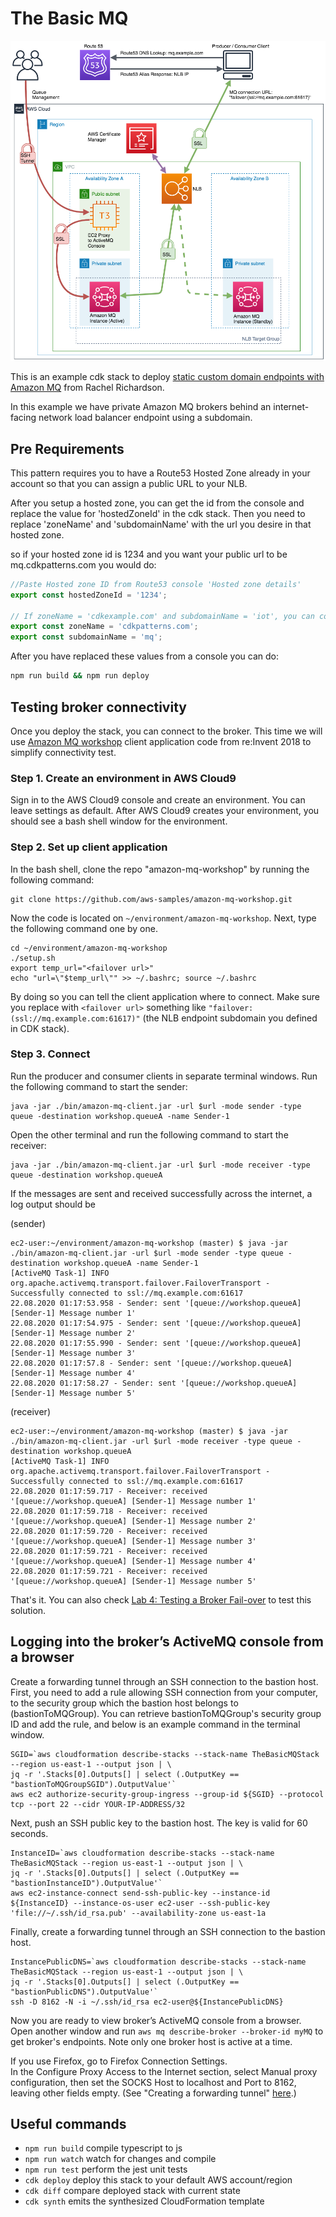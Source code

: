 # The Basic MQ

![architecture](img/the-basic-mq-arch.png)

This is an example cdk stack to deploy [static custom domain endpoints with Amazon MQ](https://aws.amazon.com/blogs/compute/creating-static-custom-domain-endpoints-with-amazon-mq/)  from Rachel Richardson.

In this example we have private Amazon MQ brokers behind an internet-facing network load balancer endpoint using a subdomain.

## Pre Requirements

This pattern requires you to have a Route53 Hosted Zone already in your account so that you can assign a public URL to your NLB.

After you setup a hosted zone, you can get the id from the console and replace the value for 'hostedZoneId' in the cdk stack. Then you need to replace 'zoneName' and 'subdomainName' with the url you desire in that hosted zone.

so if your hosted zone id is 1234 and you want your public url to be mq.cdkpatterns.com you would do:

```typescript
//Paste Hosted zone ID from Route53 console 'Hosted zone details'
export const hostedZoneId = '1234';

// If zoneName = 'cdkexample.com' and subdomainName = 'iot', you can connect to the broker by 'iot.cdkexample.com'.
export const zoneName = 'cdkpatterns.com';
export const subdomainName = 'mq';
```

After you have replaced these values from a console you can do:

```bash
npm run build && npm run deploy
```

## Testing broker connectivity

Once you deploy the stack, you can connect to the broker.
This time we will use [Amazon MQ workshop](https://github.com/aws-samples/amazon-mq-workshop) client application code from re:Invent 2018
to simplify connectivity test.

### Step 1. Create an environment in AWS Cloud9

Sign in to the AWS Cloud9 console and create an environment. You can leave settings as default.
After AWS Cloud9 creates your environment, you should see a bash shell window for the environment.

### Step 2. Set up client application

In the bash shell, clone the repo "amazon-mq-workshop" by running the following command:

```
git clone https://github.com/aws-samples/amazon-mq-workshop.git
```

Now the code is located on `~/environment/amazon-mq-workshop`. Next, type the following command one by one.

```
cd ~/environment/amazon-mq-workshop
./setup.sh
export temp_url="<failover url>"
echo "url=\"$temp_url\"" >> ~/.bashrc; source ~/.bashrc
```

By doing so you can tell the client application where to connect.
Make sure you replace with `<failover url>` something like `"failover:(ssl://mq.example.com:61617)"` 
(the NLB endpoint subdomain you defined in CDK stack).

### Step 3. Connect

Run the producer and consumer clients in separate terminal windows.
Run the following command to start the sender:

```
java -jar ./bin/amazon-mq-client.jar -url $url -mode sender -type queue -destination workshop.queueA -name Sender-1
```

Open the other terminal and run the following command to start the receiver:

```
java -jar ./bin/amazon-mq-client.jar -url $url -mode receiver -type queue -destination workshop.queueA
```

If the messages are sent and received successfully across the internet, a log output should be

(sender)

```
ec2-user:~/environment/amazon-mq-workshop (master) $ java -jar ./bin/amazon-mq-client.jar -url $url -mode sender -type queue -destination workshop.queueA -name Sender-1
[ActiveMQ Task-1] INFO org.apache.activemq.transport.failover.FailoverTransport - Successfully connected to ssl://mq.example.com:61617
22.08.2020 01:17:53.958 - Sender: sent '[queue://workshop.queueA] [Sender-1] Message number 1'
22.08.2020 01:17:54.975 - Sender: sent '[queue://workshop.queueA] [Sender-1] Message number 2'
22.08.2020 01:17:55.990 - Sender: sent '[queue://workshop.queueA] [Sender-1] Message number 3'
22.08.2020 01:17:57.8 - Sender: sent '[queue://workshop.queueA] [Sender-1] Message number 4'
22.08.2020 01:17:58.27 - Sender: sent '[queue://workshop.queueA] [Sender-1] Message number 5'
```

(receiver)

```
ec2-user:~/environment/amazon-mq-workshop (master) $ java -jar ./bin/amazon-mq-client.jar -url $url -mode receiver -type queue -destination workshop.queueA
[ActiveMQ Task-1] INFO org.apache.activemq.transport.failover.FailoverTransport - Successfully connected to ssl://mq.example.com:61617
22.08.2020 01:17:59.717 - Receiver: received '[queue://workshop.queueA] [Sender-1] Message number 1'
22.08.2020 01:17:59.718 - Receiver: received '[queue://workshop.queueA] [Sender-1] Message number 2'
22.08.2020 01:17:59.720 - Receiver: received '[queue://workshop.queueA] [Sender-1] Message number 3'
22.08.2020 01:17:59.721 - Receiver: received '[queue://workshop.queueA] [Sender-1] Message number 4'
22.08.2020 01:17:59.721 - Receiver: received '[queue://workshop.queueA] [Sender-1] Message number 5'
```

That's it. You can also check [Lab 4: Testing a Broker Fail-over](https://github.com/aws-samples/amazon-mq-workshop/blob/master/labs/lab-4.md)
to test this solution.

## Logging into the broker’s ActiveMQ console from a browser

Create a forwarding tunnel through an SSH connection to the bastion host.
First, you need to add a rule allowing SSH connection from your computer, to the security group which the bastion host belongs to (bastionToMQGroup).
You can retrieve bastionToMQGroup's security group ID and add the rule, and below is an example command in the terminal window.

```
SGID=`aws cloudformation describe-stacks --stack-name TheBasicMQStack --region us-east-1 --output json | \
jq -r '.Stacks[0].Outputs[] | select (.OutputKey == "bastionToMQGroupSGID").OutputValue'`
aws ec2 authorize-security-group-ingress --group-id ${SGID} --protocol tcp --port 22 --cidr YOUR-IP-ADDRESS/32
```
Next, push an SSH public key to the bastion host. The key is valid for 60 seconds.

```
InstanceID=`aws cloudformation describe-stacks --stack-name TheBasicMQStack --region us-east-1 --output json | \
jq -r '.Stacks[0].Outputs[] | select (.OutputKey == "bastionInstanceID").OutputValue'`
aws ec2-instance-connect send-ssh-public-key --instance-id ${InstanceID} --instance-os-user ec2-user --ssh-public-key 'file://~/.ssh/id_rsa.pub' --availability-zone us-east-1a
```

Finally, create a forwarding tunnel through an SSH connection to the bastion host.

```
InstancePublicDNS=`aws cloudformation describe-stacks --stack-name TheBasicMQStack --region us-east-1 --output json | \
jq -r '.Stacks[0].Outputs[] | select (.OutputKey == "bastionPublicDNS").OutputValue'`
ssh -D 8162 -N -i ~/.ssh/id_rsa ec2-user@${InstancePublicDNS}
```

Now you are ready to view broker’s ActiveMQ console from a browser. 
Open another window and run `aws mq describe-broker --broker-id myMQ` to get broker's endpoints.
Note only one broker host is active at a time.

If you use Firefox, go to Firefox Connection Settings.  
In the Configure Proxy Access to the Internet section, select Manual proxy configuration, 
then set the SOCKS Host to localhost and Port to 8162, leaving other fields empty.
(See "Creating a forwarding tunnel" [here](https://aws.amazon.com/blogs/compute/creating-static-custom-domain-endpoints-with-amazon-mq/).)


## Useful commands

 * `npm run build`   compile typescript to js
 * `npm run watch`   watch for changes and compile
 * `npm run test`    perform the jest unit tests
 * `cdk deploy`      deploy this stack to your default AWS account/region
 * `cdk diff`        compare deployed stack with current state
 * `cdk synth`       emits the synthesized CloudFormation template
